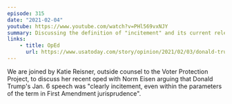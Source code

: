 ```yaml
---
episode: 315
date: "2021-02-04"
youtube: https://www.youtube.com/watch?v=PHl569vxNJY
summary: Discussing the definition of "incitement" and its current relevancy
links:
    - title: OpEd
      url: https://www.usatoday.com/story/opinion/2021/02/03/donald-trump-incited-capitol-attack-by-any-legal-test-column/4370622001/
---
```

We are joined by Katie Reisner, outside counsel to the Voter Protection Project, to discuss her recent oped with Norm Eisen arguing that Donald Trump's Jan. 6 speech was "clearly incitement, even within the parameters of the term in First Amendment jurisprudence".
